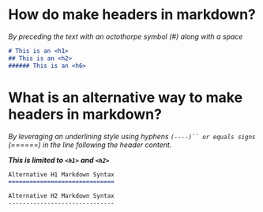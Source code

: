 # How do make headers in markdown?
*By preceding the text with an octothorpe symbol (#) along with a space*

```markdown
# This is an <h1>
## This is an <h2>
###### This is an <h6>
```

# What is an alternative way to make headers in markdown?
*By leveraging an underlining style using hyphens `(----)`` or equals signs `(======) in the line following the header content.*

__*This is limited to `<h1>` and `<h2>`*__

```markdown
Alternative H1 Markdown Syntax
==============================

Alternative H2 Markdown Syntax
------------------------------
```